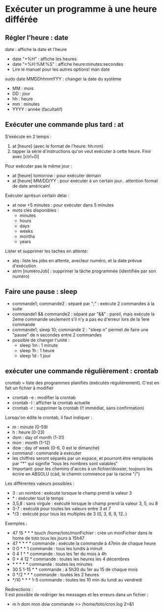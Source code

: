 # Exécuter un programme à une heure différée

## Régler l'heure : date
date : affiche la date et l'heure  
- date "+%H" : affiche les heures
- date "+%H:%M:%S" : affiche heure:minutes:secondes
- Lire le manuel pour les autres options! man date  

sudo date MMDDhhmmYYY : changer la date du système
- MM : mois
- DD : jour
- hh : heure
- mm : minutes
- YYYY : année (facultatif)

## Exécuter une commande plus tard : at
S'exécute en 2 temps :  
1. at [heure]   (avec le format de l'heure: hh:mm)
2. tapper la série d'instructions qu'on veut exécuter à cette heure. Finir avec [ctrl+D]

Pour exécuter pas le même jour :
- at [heure] tomorrow : pour exécuter demain
- at [heure] MM/DD/YY : pour exécuter à un certain jour.. attention format de date américain!

Exécuter aprèsun certain délai :
- at now +5 minutes : pour exécuter dans 5 minutes
- mots clés disponibles :
  - minutes
  - hours
  - days
  - weeks
  - months
  - years

Lister et supprimer les taches en attente:
- atq : liste les jobs en attente, avecleur numéro, et la date prévue d'exécution
- atrm [numéroJob] : supprimer la tâche programmée (identifiée par son numéro)


## Faire une pause : sleep
- commande1; commande2 : séparé par ";" : exécute 2 commandes à la suite
- commande1 && commande2 : séparé par "&&" : pareil, mais exécute la 2eme commande seulement s'il n'y a pas eu d'erreur lors de la 1ere commande
- commande1; sleep 10; commande 2 : "sleep n" permet de faire une "pause" de n secondes entre 2 commandes
- possible de changer l'unité :
  - sleep 1m : 1 minute
  - sleep 1h : 1 heure
  - sleep 1d : 1 jour

## exécuter une commande régulièrement : crontab
crontab = liste des programmes planifiés (exécutés régulièrement). C'est en fait un fichier à modifier  
- crontab -e : modifier la crontab
- crontab -l : afficher la crontab actuelle
- crontab -r : supprimer la crontab (!! immédiat, sans confirmation)

Lorsqu'on édite le crontab, il faut indiquer :  
- m : minute (0-59)
- h : heure (0-23)
- dom : day of month (1-31)
- mon : month (1-12)
- dow : day of week (0-6, 0 est le dimanche)
- command : commande à exécuter
- les chiffres seront séparés par un espace, et pourront être remplacés par "\*" qui signifie "tous les nombres sont valables"
- Important: pour les chemins d'accès à un fichier/dossier, toujours les écrire en ABSOLU (càd, le chemin commence par la racine "/")

Les différentes valeurs possibles :  
- 3 : un nombre : exécuté lorsque le champ prend la valeur 3
- \* : exécuter tout le temps
- 3,5,8 : sans virgule : exécuté lorsque le champ prend la valeur 3, 5, ou 8
- 3-7 : exécuté pour toutes les valeurs entre 3 et 7
- \*/3 : exécuté pour tous les multiples de 3 (0, 3, 6, 9, 12..)

Exemples :  
- 47 15 * * * touch /home/toto/monFichier : crée un monFichier dans le home de toto tous les jours à 15h47
- 47 * * * * commande : exécute la commande à 47min de chaque heure
- 0 0 * * 1 commande :  tous les lundis à minuit
- 0 4 1 * * commande : tous les 1er du mois à 4h
- 0 * 4 12 * commande : toutes les heures les 4 décembres
- \* * * * * commande : toutes les minutes
- 30 5 1-15 * * commande : à 5h30 du 1er au 15 de chaque mois
- 0 \*/2 * * * commande : toutes les 2 heures
- \*/10 * * * 1-5 commande : toutes les 10 min du lundi au vendredi

Redirections :  
Il est possible de rediriger les messages et les erreurs dans un fichier :
- m h dom mon dow commande >> /home/toto/cron.log 2>&1
